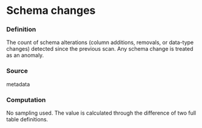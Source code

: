 # Schema changes

### Definition

The count of schema alterations (column additions, removals, or data-type changes) detected since the previous scan. Any schema change is treated as an anomaly.

### Source

metadata

### Computation

No sampling used. The value is calculated through the difference of two full table definitions.
